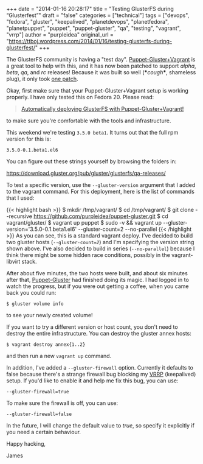 +++
date = "2014-01-16 20:28:17"
title = "Testing GlusterFS during “Glusterfest”"
draft = "false"
categories = ["technical"]
tags = ["devops", "fedora", "gluster", "keepalived", "planetdevops", "planetfedora", "planetpuppet", "puppet", "puppet-gluster", "qa", "testing", "vagrant", "vrrp"]
author = "purpleidea"
original_url = "https://ttboj.wordpress.com/2014/01/16/testing-glusterfs-during-glusterfest/"
+++

The GlusterFS community is having a "test day". <a title="Automatically deploying GlusterFS with Puppet-Gluster + Vagrant!" href="/blog/2014/01/08/automatically-deploying-glusterfs-with-puppet-gluster-vagrant/">Puppet-Gluster+Vagrant</a> is a great tool to help with this, and it has now been patched to support <em>alpha</em>, <em>beta</em>, <em>qa</em>, and <em>rc</em> releases! Because it was built so well (<strong>\*</strong><em>cough</em><strong>\*</strong>, shameless plug), it only took <a href="https://github.com/purpleidea/puppet-gluster/commit/30392fd0cb4e2bd0e39faea83915bfe8a6574bbc">one patch</a>.

Okay, first make sure that your Puppet-Gluster+Vagrant setup is working properly. I have only tested this on Fedora 20. Please read:
<blockquote><a href="/blog/2014/01/08/automatically-deploying-glusterfs-with-puppet-gluster-vagrant/">Automatically deploying GlusterFS with Puppet-Gluster+Vagrant!</a></blockquote>
to make sure you're comfortable with the tools and infrastructure.

This weekend we're testing <code>3.5.0 beta1</code>. It turns out that the full rpm version for this is:
```
3.5.0-0.1.beta1.el6
```
You can figure out these strings yourself by browsing the folders in:

<a href="https://download.gluster.org/pub/gluster/glusterfs/qa-releases/">https://download.gluster.org/pub/gluster/glusterfs/qa-releases/</a>

To test a specific version, use the <code>--gluster-version</code> argument that I added to the vagrant command. For this deployment, here is the list of commands that I used:

{{< highlight bash >}}
$ mkdir /tmp/vagrant/
$ cd /tmp/vagrant/
$ git clone --recursive https://github.com/purpleidea/puppet-gluster.git
$ cd vagrant/gluster/
$ vagrant up puppet
$ sudo -v && vagrant up --gluster-version='3.5.0-0.1.beta1.el6' --gluster-count=2 --no-parallel
{{< /highlight >}}
As you can see, this is a standard vagrant deploy. I've decided to build two gluster hosts (<code>--gluster-count=<em>2</em></code>) and I'm specifying the version string shown above. I've also decided to build in series (<code>--no-parallel<em></em></code>) because I think there might be some hidden race conditions, possibly in the vagrant-libvirt stack.

After about five minutes, the two hosts were built, and about six minutes after that, <a title="Vagrant vsftp and other tricks" href="https://github.com/purpleidea/puppet-gluster/">Puppet-Gluster</a> had finished doing its magic. I had logged in to watch the progress, but if you were out getting a coffee, when you came back you could run:
```
$ gluster volume info
```
to see your newly created volume!

If you want to try a different version or host count, you don't need to destroy the entire infrastructure. You can destroy the gluster annex hosts:
```
$ vagrant destroy annex{1..2}
```
and then run a new <code>vagrant up</code> command.

In addition, I've added a <code>--gluster-firewall</code> option. Currently it defaults to false because there's a strange firewall bug blocking my <a href="https://en.wikipedia.org/wiki/Virtual_Router_Redundancy_Protocol">VRRP</a> (keepalived) setup. If you'd like to enable it and help me fix this bug, you can use:
```
--gluster-firewall=true
```
To make sure the firewall is off, you can use:
```
--gluster-firewall=false
```
In the future, I will change the default value to <em>true</em>, so specify it explicitly if you need a certain behaviour.

Happy hacking,

James

